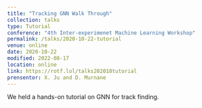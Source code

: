 ```yaml
---
title: "Tracking GNN Walk Through"
collection: talks
type: Tutorial
conference: "4th Inter-experimenet Machine Learning Workshop"
permalink: /talks/2020-10-22-tutorial
venue: online
date: 2020-10-22
modified: 2022-08-17
location: online
link: https://rotf.lol/talks202010tutorial
prensentor: X. Ju and D. Murnane
---
```


We held a hands-on tutorial on GNN for track finding.